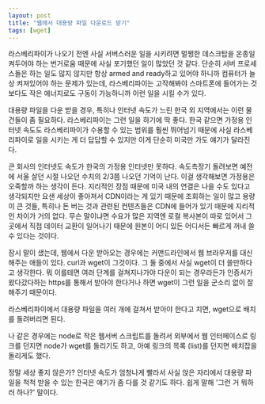 ```yaml
---
layout: post
title: "웹에서 대용량 파일 다운로드 받기"
tags: [wget]
---
```


라스베리파이가 나오기 전엔 사실 서버스러운 일을 시키려면 멀쩡한 데스크탑을 온종일 켜두어야 하는 번거로움 때문에 사실 포기했던 일이 많았던 것 같다. 단순히 서버 프로세스들은 하는 일도 많지 않지만 항상 armed and ready하고 있어야 하니까 컴퓨터가 늘상 켜져있어야 하는 문제가 있는데, 라스베리파이는 고작해봐야 스마트폰에 들어가는 것보다도 작은 에너지로도 구동이 가능하니까 이런 일을 시킬 수가 있다.

대용량 파일을 다운 받을 경우, 특히나 인터넷 속도가 느린 한국 외 지역에서는 이런 물건들이 좀 필요하다. 라스베리파이는 그런 일을 하기에 딱 좋다. 한국 같으면 가정용 인터넷 속도도 라스베리파이가 수용할 수 있는 범위를 훨씬 뛰어넘기 때문에 사실 라스베리파이로 일을 시키는 게 더 답답할 수 있지만 이게 단순히 미국만 가도 얘기가 달라진다. 

큰 회사의 인터넷도 속도가 한국의 가정용 인터넷만 못하다. 속도측정기 돌려보면 예전에 서울 살던 시절 나오던 수치의 2/3쯤 나오던 기억이 난다. 이걸 생각해보면 가정용은 오죽할까 하는 생각이 든다. 지리적인 장점 때문에 미국 내의 연결은 나을 수도 있다고 생각되지만 요샌 세상이 좋아져서 CDN이라는 게 있기 때문에 조회하는 일이 많고 용량이 큰 것들, 특히나 돈 버는 것과 관련된 컨텐츠들은 CDN에 들어가 있기 때문에 지리적인 차이가 거의 없다. 무슨 말이냐면 수요가 많은 지역엔 로컬 복사본이 따로 있어서 그곳에서 직접 데이터 교환이 일어나기 때문에 원본이 어디 있든 어디서든 빠르게 꺼내 쓸 수 있다는 것이다.

잠시 말이 샜는데, 웹에서 다운 받아오는 경우에는 커맨드라인에서 웹 브라우저를 대신해주는 애들이 있다. curl과 wget이 그것이다. 그 둘 중에서 사실 wget이 더 쓸만하다고 생각한다. 뭐 이를테면 여러 단계를 걸쳐지나가야 다운이 되는 경우라든가 인증서가 왔다갔다하는 https를 통해서 받아야 한다거나 하면 wget이 그런 일을 군소리 없이 잘해주기 때문이다.

라스베리파이에서 대용량 파일을 여러 개에 걸쳐서 받아야 한다고 치면, wget으로 배치를 돌려버리면 된다. 

나 같은 경우에는 node로 작은 웹서버 스크립트를 돌려서 외부에서 웹 인터페이스로 링크를 던지면 node가 wget를 돌리기도 하고, 아예 링크의 목록 (list)를 던지면 배치잡을 돌리게도 했다.

정말 세상 좋지 않은가? 인터넷 속도가 엄청나게 빨라서 사실 앉은 자리에서 대용량 파일을 척척 받을 수 있는 한국은 얘기가 좀 다를 것 같기도 하다. 쉽게 말해 '그런 거 뭐하러 하나?' 말이다.